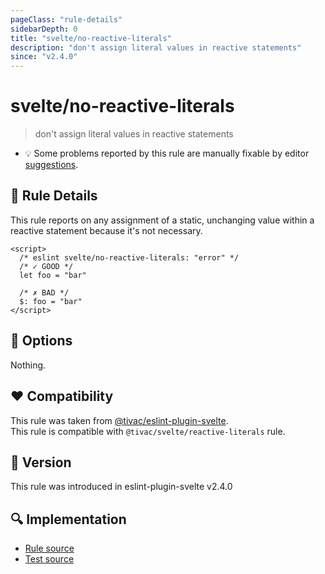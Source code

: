 ```yaml
---
pageClass: "rule-details"
sidebarDepth: 0
title: "svelte/no-reactive-literals"
description: "don't assign literal values in reactive statements"
since: "v2.4.0"
---
```


# svelte/no-reactive-literals

> don't assign literal values in reactive statements

- :bulb: Some problems reported by this rule are manually fixable by editor [suggestions](https://eslint.org/docs/developer-guide/working-with-rules#providing-suggestions).

## :book: Rule Details

This rule reports on any assignment of a static, unchanging value within a reactive statement because it's not necessary.

<ESLintCodeBlock>

<!--eslint-skip-->

```svelte
<script>
  /* eslint svelte/no-reactive-literals: "error" */
  /* ✓ GOOD */
  let foo = "bar"

  /* ✗ BAD */
  $: foo = "bar"
</script>
```

</ESLintCodeBlock>

## :wrench: Options

Nothing.

## :heart: Compatibility

This rule was taken from [@tivac/eslint-plugin-svelte].\
This rule is compatible with `@tivac/svelte/reactive-literals` rule.

[@tivac/eslint-plugin-svelte]: https://github.com/tivac/eslint-plugin-svelte/

## :rocket: Version

This rule was introduced in eslint-plugin-svelte v2.4.0

## :mag: Implementation

- [Rule source](https://github.com/sveltejs/eslint-plugin-svelte/blob/main/src/rules/no-reactive-literals.ts)
- [Test source](https://github.com/sveltejs/eslint-plugin-svelte/blob/main/tests/src/rules/no-reactive-literals.ts)
